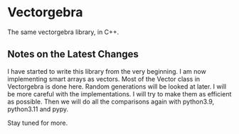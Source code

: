 # Vectorgebra

The same vectorgebra library, in C++.

## Notes on the Latest Changes

I have started to write this library from the very beginning. I am now implementing
smart arrays as vectors. Most of the Vector class in Vectorgebra is done here. Random
generations will be looked at later. I will be more careful with the implementations.
I will try to make them as efficient as possible. Then we will do all the comparisons
again with python3.9, python3.11 and pypy.

Stay tuned for more.

